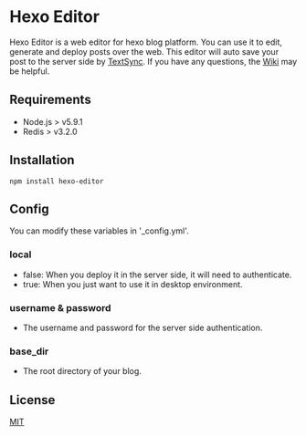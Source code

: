 # Hexo Editor
  Hexo Editor is a web editor for hexo blog platform. You can use it to edit, generate and deploy posts over the web. This editor will auto save your post to the server side by [TextSync](https://github.com/tajpure/TextSync). If you have any questions, the [Wiki](https://github.com/tajpure/hexo-editor/wiki) may be helpful.

## Requirements
* Node.js > v5.9.1
* Redis > v3.2.0

## Installation
```
npm install hexo-editor
```

## Config

You can modify these variables in '_config.yml'.

### local
  * false: When you deploy it in the server side, it will need to authenticate.
  * true: When you just want to use it in desktop environment.

### username & password
  * The username and password for the server side authentication.

### base_dir
  * The root directory of your blog.

License
----
[MIT](http://opensource.org/licenses/MIT)
